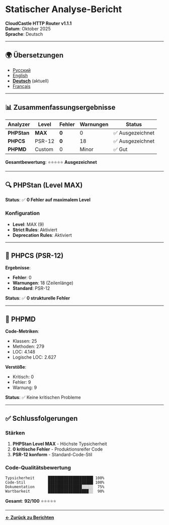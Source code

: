 # Statischer Analyse-Bericht

**CloudCastle HTTP Router v1.1.1**  
**Datum**: Oktober 2025  
**Sprache**: Deutsch

---

## 🌍 Übersetzungen

- [Русский](../../ru/reports/static-analysis.md)
- [English](../../en/reports/static-analysis.md)
- **[Deutsch](static-analysis.md)** (aktuell)
- [Français](../../fr/reports/static-analysis.md)

---

## 📊 Zusammenfassungsergebnisse

| Analyzer | Level | Fehler | Warnungen | Status |
|----------|-------|--------|-----------|--------|
| **PHPStan** | **MAX** | **0** | 0 | ✅ Ausgezeichnet |
| **PHPCS** | PSR-12 | **0** | 18 | ✅ Ausgezeichnet |
| **PHPMD** | Custom | 0 | Minor | ✅ Gut |

**Gesamtbewertung**: ⭐⭐⭐⭐⭐ **Ausgezeichnet**

---

## 🔍 PHPStan (Level MAX)

**Status**: ✅ **0 Fehler auf maximalem Level**

### Konfiguration

- **Level**: MAX (9)
- **Strict Rules**: Aktiviert
- **Deprecation Rules**: Aktiviert

---

## 📏 PHPCS (PSR-12)

**Ergebnisse**:
- **Fehler**: 0
- **Warnungen**: 18 (Zeilenlänge)
- **Standard**: PSR-12

**Status**: ✅ **0 strukturelle Fehler**

---

## 📐 PHPMD

**Code-Metriken**:
- Klassen: 25
- Methoden: 279
- LOC: 4.148
- Logische LOC: 2.627

**Verstöße**:
- Kritisch: 0
- Fehler: 9
- Warnung: 9

**Status**: ✅ Keine kritischen Probleme

---

## ✅ Schlussfolgerungen

### Stärken

1. **PHPStan Level MAX** - Höchste Typsicherheit
2. **0 kritische Fehler** - Produktionsreifer Code
3. **PSR-12 konform** - Standard-Code-Stil

### Code-Qualitätsbewertung

```
Typsicherheit      ████████████████████ 100%
Code-Stil          ████████████████████ 100%
Dokumentation      ███████████████░░░░░  75%
Wartbarkeit        ██████████████████░░  90%
```

**Gesamt**: **92/100** ⭐⭐⭐⭐⭐

---

**[← Zurück zu Berichten](tests.md)**

